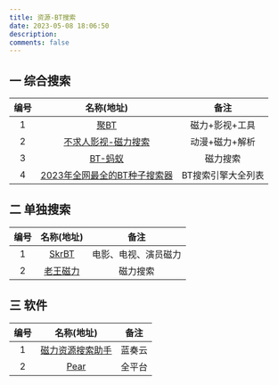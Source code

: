 ```yaml
---
title: 资源-BT搜索
date: 2023-05-08 18:06:50
description: 
comments: false
---
```


## 一 综合搜索

| 编号 |                          名称(地址)                          |        备注        |
| :--: | :----------------------------------------------------------: | :----------------: |
|  1   |            [聚BT](https://jubt.fun/cn/index.html)            |   磁力+影视+工具   |
|  2   |       [不求人影视-磁力搜索](https://www.cilihezi.top/)       |   动漫+磁力+解析   |
|  3   |                [BT-蚂蚁](https://btmayi.cc/)                 |      磁力搜索      |
|  4   | [2023年全网最全的BT种子搜索器](https://www.tudiedie.com/bt-magnetic-search-engine.html) | BT搜索引擎大全列表 |

## 二 单独搜索

| 编号 |             名称(地址)             |         备注         |
| :--: | :--------------------------------: | :------------------: |
|  1   |   [SkrBT](https://skrbtxe.top/)    | 电影、电视、演员磁力 |
|  2   | [老王磁力](https://laowangzo.top/) |       磁力搜索       |

## 三 软件

| 编号 |                      名称(地址)                       |  备注  |
| :--: | :---------------------------------------------------: | :----: |
|  1   | [磁力资源搜索助手](https://www.lanzoui.com/b00dbfawh) | 蓝奏云 |
|  2   |            [Pear](https://pearshare.live/)            | 全平台 |

